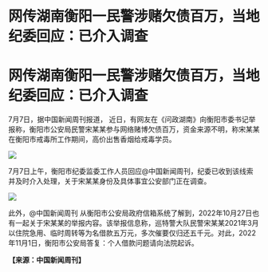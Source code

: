 # 网传湖南衡阳一民警涉赌欠债百万，当地纪委回应：已介入调查

# 网传湖南衡阳一民警涉赌欠债百万，当地纪委回应：已介入调查

7月7日，据中国新闻周刊报道，
近日，有网友在《问政湖南》向衡阳市委书记举报称，衡阳市公安局民警宋某某参与网络赌博欠债百万，资金来源不明，称宋某某在衡阳市戒毒所工作期间，高价出售香烟给戒毒学员。

![](https://inews.gtimg.com/om_bt/OSVyOJzukJP7_BbWpVZ3hp3TezzpRk2FuAjlEHnr43d9QAA/1000)

7月7日上午，衡阳市纪委监委工作人员回应@中国新闻周刊，纪委已收到该线索并及时介入处理，关于宋某某身份及具体事宜公安部门正在调查。

![](https://inews.gtimg.com/om_bt/OdofthnWI6JLyLcOm_lT24Ae0guEiDM1wCvUuugrrGt4oAA/1000)

此外，@中国新闻周刊
从衡阳市公安局政府信箱系统了解到，2022年10月27日也有一起关于宋某某的举报内容。该举报信息称，巡特警大队民警宋某某2021年3月以住院急用、临时周转等为名借款五万元，多次催要仅归还五千元。对此，2022年11月1日，衡阳市公安局答复：个人借款问题请向法院起诉。

**【来源：中国新闻周刊】**

